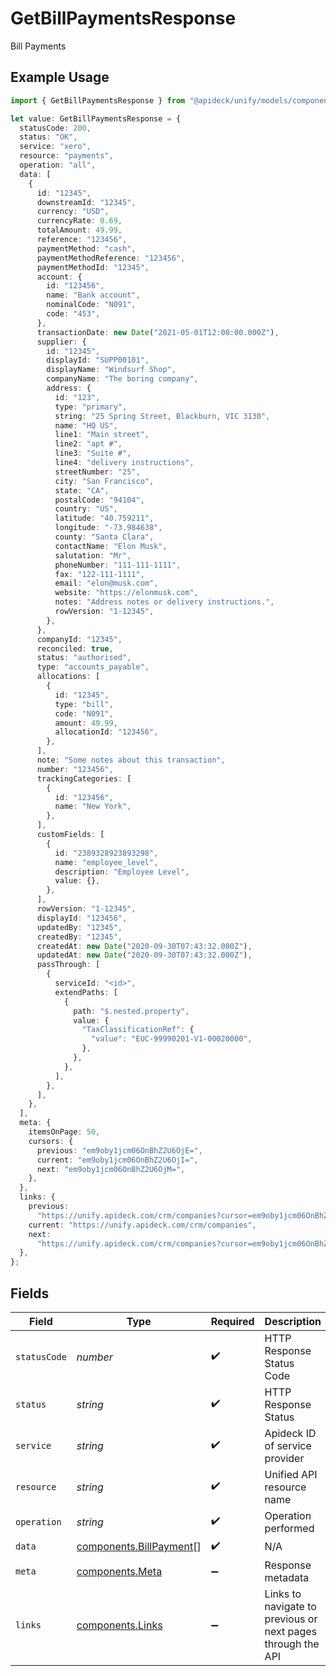 # GetBillPaymentsResponse

Bill Payments

## Example Usage

```typescript
import { GetBillPaymentsResponse } from "@apideck/unify/models/components";

let value: GetBillPaymentsResponse = {
  statusCode: 200,
  status: "OK",
  service: "xero",
  resource: "payments",
  operation: "all",
  data: [
    {
      id: "12345",
      downstreamId: "12345",
      currency: "USD",
      currencyRate: 0.69,
      totalAmount: 49.99,
      reference: "123456",
      paymentMethod: "cash",
      paymentMethodReference: "123456",
      paymentMethodId: "12345",
      account: {
        id: "123456",
        name: "Bank account",
        nominalCode: "N091",
        code: "453",
      },
      transactionDate: new Date("2021-05-01T12:00:00.000Z"),
      supplier: {
        id: "12345",
        displayId: "SUPP00101",
        displayName: "Windsurf Shop",
        companyName: "The boring company",
        address: {
          id: "123",
          type: "primary",
          string: "25 Spring Street, Blackburn, VIC 3130",
          name: "HQ US",
          line1: "Main street",
          line2: "apt #",
          line3: "Suite #",
          line4: "delivery instructions",
          streetNumber: "25",
          city: "San Francisco",
          state: "CA",
          postalCode: "94104",
          country: "US",
          latitude: "40.759211",
          longitude: "-73.984638",
          county: "Santa Clara",
          contactName: "Elon Musk",
          salutation: "Mr",
          phoneNumber: "111-111-1111",
          fax: "122-111-1111",
          email: "elon@musk.com",
          website: "https://elonmusk.com",
          notes: "Address notes or delivery instructions.",
          rowVersion: "1-12345",
        },
      },
      companyId: "12345",
      reconciled: true,
      status: "authorised",
      type: "accounts_payable",
      allocations: [
        {
          id: "12345",
          type: "bill",
          code: "N091",
          amount: 49.99,
          allocationId: "123456",
        },
      ],
      note: "Some notes about this transaction",
      number: "123456",
      trackingCategories: [
        {
          id: "123456",
          name: "New York",
        },
      ],
      customFields: [
        {
          id: "2389328923893298",
          name: "employee_level",
          description: "Employee Level",
          value: {},
        },
      ],
      rowVersion: "1-12345",
      displayId: "123456",
      updatedBy: "12345",
      createdBy: "12345",
      createdAt: new Date("2020-09-30T07:43:32.000Z"),
      updatedAt: new Date("2020-09-30T07:43:32.000Z"),
      passThrough: [
        {
          serviceId: "<id>",
          extendPaths: [
            {
              path: "$.nested.property",
              value: {
                "TaxClassificationRef": {
                  "value": "EUC-99990201-V1-00020000",
                },
              },
            },
          ],
        },
      ],
    },
  ],
  meta: {
    itemsOnPage: 50,
    cursors: {
      previous: "em9oby1jcm06OnBhZ2U6OjE=",
      current: "em9oby1jcm06OnBhZ2U6OjI=",
      next: "em9oby1jcm06OnBhZ2U6OjM=",
    },
  },
  links: {
    previous:
      "https://unify.apideck.com/crm/companies?cursor=em9oby1jcm06OnBhZ2U6OjE%3D",
    current: "https://unify.apideck.com/crm/companies",
    next:
      "https://unify.apideck.com/crm/companies?cursor=em9oby1jcm06OnBhZ2U6OjM",
  },
};
```

## Fields

| Field                                                              | Type                                                               | Required                                                           | Description                                                        | Example                                                            |
| ------------------------------------------------------------------ | ------------------------------------------------------------------ | ------------------------------------------------------------------ | ------------------------------------------------------------------ | ------------------------------------------------------------------ |
| `statusCode`                                                       | *number*                                                           | :heavy_check_mark:                                                 | HTTP Response Status Code                                          | 200                                                                |
| `status`                                                           | *string*                                                           | :heavy_check_mark:                                                 | HTTP Response Status                                               | OK                                                                 |
| `service`                                                          | *string*                                                           | :heavy_check_mark:                                                 | Apideck ID of service provider                                     | xero                                                               |
| `resource`                                                         | *string*                                                           | :heavy_check_mark:                                                 | Unified API resource name                                          | payments                                                           |
| `operation`                                                        | *string*                                                           | :heavy_check_mark:                                                 | Operation performed                                                | all                                                                |
| `data`                                                             | [components.BillPayment](../../models/components/billpayment.md)[] | :heavy_check_mark:                                                 | N/A                                                                |                                                                    |
| `meta`                                                             | [components.Meta](../../models/components/meta.md)                 | :heavy_minus_sign:                                                 | Response metadata                                                  |                                                                    |
| `links`                                                            | [components.Links](../../models/components/links.md)               | :heavy_minus_sign:                                                 | Links to navigate to previous or next pages through the API        |                                                                    |